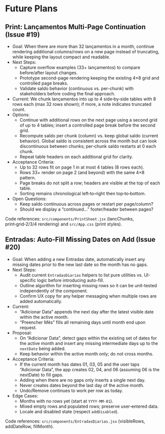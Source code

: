 # Future Plans

## Print: Lançamentos Multi‑Page Continuation (Issue #19)

- Goal: When there are more than 32 lançamentos in a month, continue rendering additional columns/rows on a new page instead of truncating, while keeping the layout compact and readable.
- Next Steps:
  - Capture overflow examples (33+ lançamentos) to compare before/after layout changes.
  - Prototype second-page rendering keeping the existing 4×8 grid and controlled page breaks.
  - Validate saldo behavior (continuous vs. per-chunk) with stakeholders before coding the final approach.
- Current: We chunk lançamentos into up to 4 side‑by‑side tables with 8 rows each (max 32 rows shown); if more, a note indicates truncated count.
- Options:
  - Continue with additional rows on the next page using a second grid of up to 4 tables; insert a controlled page break before the second grid.
  - Recompute saldo per chunk (column) vs. keep global saldo (current behavior). Global saldo is consistent across the month but can look discontinuous between chunks; per‑chunk saldo restarts at 0 each chunk.
  - Repeat table headers on each additional grid for clarity.
- Acceptance Criteria:
  - Up to 32 rows fit on page 1 in at most 4 tables (8 rows each).
  - Rows 33+ render on page 2 (and beyond) with the same 4×8 pattern.
  - Page breaks do not split a row; headers are visible at the top of each table.
  - Sorting remains chronological left‑to‑right then top‑to‑bottom.
- Open Questions:
  - Keep saldo continuous across pages or restart per page/column?
  - Should we display a “continued…” footer/header between pages?

Code references: `src/components/PrintSheet.jsx` (lancChunks, print‑grid‑2/3/4 rendering) and `src/App.css` (print styles).

## Entradas: Auto‑Fill Missing Dates on Add (Issue #20)

- Goal: When adding a new Entradas date, automatically insert any missing dates prior to the new last date so the month has no gaps.
- Next Steps:
  - Audit current `EntradasDiarias` helpers to list pure utilities vs. UI-specific logic before introducing auto-fill.
  - Outline algorithm for inserting missing rows so it can be unit-tested independently of the component.
  - Confirm UX copy for any helper messaging when multiple rows are added automatically.
- Current:
  - “Adicionar Data” appends the next day after the latest visible date within the active month.
  - “Preencher Mês” fills all remaining days until month end upon request.
- Proposal:
  - On “Adicionar Data”, detect gaps within the existing set of dates for the active month and insert any missing intermediate days up to the `nextDate` being added.
  - Keep behavior within the active month only; do not cross months.
- Acceptance Criteria:
  - If the current month has dates 01, 03, 05 and the user taps “Adicionar Data”, the app creates 02, 04, and 06 (assuming 06 is the nextDate) to fill gaps.
  - Adding when there are no gaps only inserts a single next day.
  - Never creates dates beyond the last day of the active month.
  - Undo/Remove continues to work per row as today.
- Edge Cases:
  - Months with no rows yet (start at `YYYY‑MM‑01`).
  - Mixed empty rows and populated rows; preserve user‑entered data.
  - Locale and disabled state (respect `addDisabled`).

Code references: `src/components/EntradasDiarias.jsx` (visibleRows, addDateRow, fillMonth).

